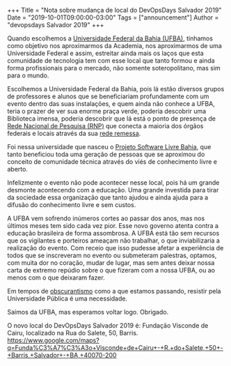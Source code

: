 +++
Title = "Nota sobre mudança de local do DevOpsDays Salvador 2019"
Date = "2019-10-01T09:00:00-03:00"
Tags = ["announcement"]
Author = "devopsdays Salvador 2019"
+++
 

Quando escolhemos a [Universidade Federal da Bahia (UFBA)](https://ufba.br/), tínhamos como objetivo nos aproximarmos da Academia, nos aproximarmos de uma Universidade Federal e assim, estreitar ainda mais os laços que esta comunidade de tecnologia tem com esse local que tanto formou e ainda forma profissionais para o mercado, não somente soteropolitano, mas sim para o mundo.

Escolhemos a Universidade Federal da Bahia, pois lá estão diversos grupos de professores e alunos que se beneficiariam profundamente com um evento dentro das suas instalações, e quem ainda não conhece a UFBA, teria o prazer de ver sua enorme praça verde, poderia descobrir uma Biblioteca imensa, poderia descobrir que lá está o ponto de presença de [Rede Nacional de Pesquisa (RNP)](https://www.rnp.br/) que conecta a maioria dos órgãos federais e locais através da sua [rede remessa](https://www.pop-ba.rnp.br/Remessa/). 

Foi nessa universidade que nasceu o [Projeto Software Livre Bahia](http://wiki.dcc.ufba.br/bin/view/PSL), que tanto beneficiou toda uma geração de pessoas que se aproximou do conceito de comunidade técnica através do viés de conhecimento livre e aberto.

Infelizmente o evento não pode acontecer nesse local, pois há um grande desmonte acontecendo com a educação. Uma grande investida para tirar da sociedade essa organização que tanto ajudou e ainda ajuda para a difusão do conhecimento livre e sem custos.

A UFBA vem sofrendo inúmeros cortes ao passar dos anos, mas nos últimos meses tem sido cada vez pior. Esse novo governo atenta contra a educação brasileira de forma assombrosa. A UFBA está tão sem recursos que os vigilantes e porteiros ameaçam não trabalhar, o que inviabilizaria a realização do evento. Com receio que isso pudesse afetar a experiência de todos que se inscreveram no evento ou submeteram palestras, optamos, com muita dor no coração, mudar de lugar, mas sem antes deixar nossa carta de extremo repúdio sobre o que fizeram com a nossa UFBA, ou ao menos com o que deixaram fazer.

Em tempos de [obscurantismo](https://pt.wikipedia.org/wiki/Obscurantismo) como a que estamos passando, resistir pela Universidade Pública é uma necessidade.

Saímos da UFBA, mas esperamos voltar logo. Obrigado.

O novo local do DevOpsDays Salvador 2019 é: Fundação Visconde de Cairu, localizado na Rua do Salete, 50, Barris.  
https://www.google.com/maps?q=Funda%C3%A7%C3%A3o+Visconde+de+Cairu+-+R.+do+Salete,+50+-+Barris,+Salvador+-+BA,+40070-200
